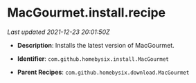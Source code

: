 # MacGourmet.install.recipe

_Last updated 2021-12-23 20:01:50Z_

- **Description**: Installs the latest version of MacGourmet.

- **Identifier**: `com.github.homebysix.install.MacGourmet`

- **Parent Recipes**: `com.github.homebysix.download.MacGourmet`
